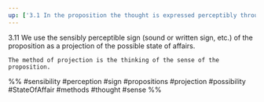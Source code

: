 ```yaml
---
up: ['3.1 In the proposition the thought is expressed perceptibly through the senses.']
---
```

3.11 We use the sensibly perceptible sign (sound or written sign, etc.) of the proposition as a projection of the possible state of affairs.

    The method of projection is the thinking of the sense of the proposition.

%%
#sensibility #perception #sign #propositions #projection #possibility #StateOfAffair #methods #thought #sense %%